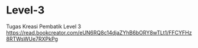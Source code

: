 # Level-3
Tugas Kreasi Pembatik Level 3
https://read.bookcreator.com/eUN6RQ8c14djaZYhB6bORY8wTLt1/FFCYFHz8RTWsWUe7RXPkPg
